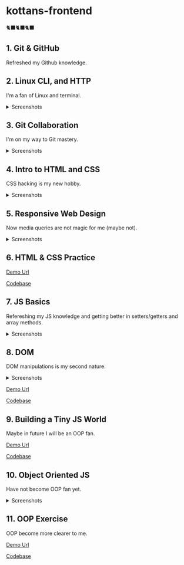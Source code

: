 # kottans-frontend

🐈‍⬛🐈‍⬛🐈‍⬛

## 1. Git & GitHub

Refreshed my Github knowledge.

## 2. Linux CLI, and HTTP

I'm a fan of Linux and terminal.

<details>
<summary>Screenshots</summary>

![Screenshot-image-link](task_linux_cli/module-1.jpg)
![Screenshot-image-link](task_linux_cli/module-2.jpg)
![Screenshot-image-link](task_linux_cli/module-3.jpg)
![Screenshot-image-link](task_linux_cli/module-4.jpg)

</details>

## 3. Git Collaboration

I'm on my way to Git mastery.

<details>
<summary>Screenshots</summary>

![Screenshot-image-link](task_git_collaboration/image-1.jpg)
![Screenshot-image-link](task_git_collaboration/image-2.jpg)
![Screenshot-image-link](task_git_collaboration/image-3.jpg)

</details>

## 4. Intro to HTML and CSS

CSS hacking is my new hobby.

<details>
<summary>Screenshots</summary>

![Screenshot-image-link](task_html_css_intro/image-1.jpg)
![Screenshot-image-link](task_html_css_intro/image-2.jpg)
![Screenshot-image-link](task_html_css_intro/image-3.jpg)

</details>

## 5. Responsive Web Design

Now media queries are not magic for me (maybe not).

<details>
<summary>Screenshots</summary>

![Screenshot-image-link](task_responsive_web_design/image-1.jpg)
![Screenshot-image-link](task_responsive_web_design/image-2.jpg)
![Screenshot-image-link](task_responsive_web_design/image-3.jpg)

</details>

## 6. HTML & CSS Practice

[Demo Url](https://kovalov.github.io/dropdown-menu-css/)

[Codebase](https://github.com/kovalov/dropdown-menu-css)

## 7. JS Basics

Refereshing my JS knowledge and getting better in setters/getters and array methods.

<details>
<summary>Screenshots</summary>

![Screenshot-image-link](task_js_basics/image-1.jpg)
![Screenshot-image-link](task_js_basics/image-2.jpg)
![Screenshot-image-link](task_js_basics/image-3.jpg)
![Screenshot-image-link](task_js_basics/image-4.jpg)
![Screenshot-image-link](task_js_basics/image-5.jpg)
![Screenshot-image-link](task_js_basics/image-6.jpg)

</details>

## 8. DOM

DOM manipulations is my second nature.

<details>
<summary>Screenshots</summary>

![Screenshot-image-link](task_js_dom/image-1.jpg)
![Screenshot-image-link](task_js_dom/image-2.png)

</details>

[Demo Url](https://kovalov.github.io/kottans-dom-project/)

[Codebase](https://github.com/kovalov/kottans-dom-project)

## 9. Building a Tiny JS World

Maybe in future I will be an OOP fan.

[Demo Url](https://kovalov.github.io/a-tiny-JS-world/)

[Codebase](https://github.com/kovalov/a-tiny-JS-world)

## 10. Object Oriented JS

Have not become OOP fan yet.

<details>
<summary>Screenshots</summary>

![Screenshot-image-link](task_js_oop/image-1.jpg)

</details>

## 11. OOP Exercise

OOP become more clearer to me.

[Demo Url](https://kovalov.github.io/a-tiny-JS-world/)

[Codebase](https://github.com/kovalov/a-tiny-JS-world/)
